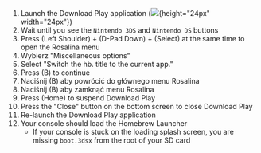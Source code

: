 1. Launch the Download Play application (![](/images/download-play-icon.png){height="24px" width="24px"})
2. Wait until you see the `Nintendo 3DS` and `Nintendo DS` buttons
3. Press (Left Shoulder) + (D-Pad Down) + (Select) at the same time to open the Rosalina menu
4. Wybierz "Miscellaneous options"
5. Select "Switch the hb. title to the current app."
6. Press (B) to continue
7. Naciśnij (B) aby powrócić do głównego menu Rosalina
8. Naciśnij (B) aby zamknąć menu Rosalina
9. Press (Home) to suspend Download Play
10. Press the "Close" button on the bottom screen to close Download Play
11. Re-launch the Download Play application
12. Your console should load the Homebrew Launcher
    - If your console is stuck on the loading splash screen, you are missing `boot.3dsx` from the root of your SD card
